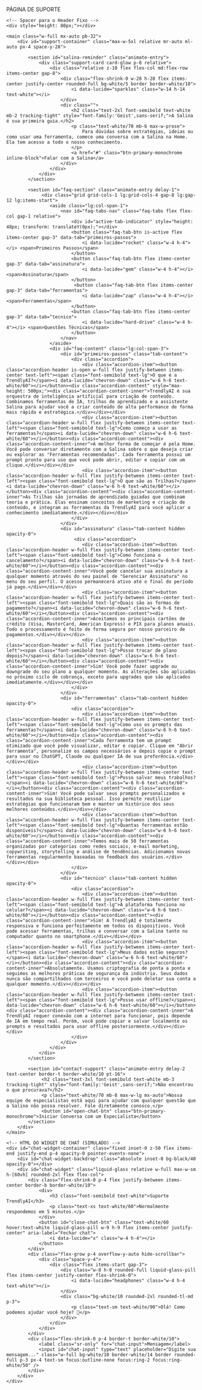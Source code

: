 PÁGINA DE SUPORTE
<!DOCTYPE html>
<html lang="pt-BR">
<head>
<meta charset="UTF-8">
<meta name="viewport" content="width=device-width, initial-scale=1.0">
<title>TrendlyAI - Suporte</title>
<link href="https://unpkg.com/@geist-ui/fonts/geist-sans.css" rel="stylesheet">
<link href="https://fonts.googleapis.com/css2?family=Inter:wght@300;400;500;600;700;800&amp;display=swap" rel="stylesheet">
<script src="https://cdn.tailwindcss.com"></script>
<script src="https://unpkg.com/lucide@latest/dist/umd/lucide.js"></script>
<style>
body { -webkit-tap-highlight-color: transparent; }

/* --- ESTILOS GERAIS (REUTILIZADOS E ADAPTADOS) --- */
.liquid-glass { backdrop-filter: blur(20px); background-color: rgba(255, 255, 255, 0.08); border: 1px solid rgba(255, 255, 255, 0.14); box-shadow: 0 8px 24px rgba(0, 0, 0, 0.28); border-radius: 16px; }
.liquid-glass-pill { backdrop-filter: blur(20px); background-color: rgba(255, 255, 255, 0.1); border: 1px solid rgba(255, 255, 255, 0.14); border-radius: 9999px; transition: all 0.3s cubic-bezier(0.16, 1, 0.3, 1); }
.liquid-glass-pill:hover { background-color: rgba(255, 255, 255, 0.15); transform: scale(1.05); }
.hide-scrollbar::-webkit-scrollbar { display: none; }
.hide-scrollbar { -ms-overflow-style: none; scrollbar-width: none; }
.animate-entry { opacity: 0; transform: translateY(30px) scale(0.98); animation: slideInFade 0.8s cubic-bezier(0.16, 1, 0.3, 1) forwards; }
.animate-entry.delay-1 { animation-delay: 0.2s; } .animate-entry.delay-2 { animation-delay: 0.4s; }
@keyframes slideInFade { to { opacity: 1; transform: translateY(0) scale(1); } }

/* --- NOVOS ESTILOS PARA A PÁGINA DE SUPORTE (MONOCROMÁTICA) --- */

/* Card Principal (Substitui .gradient-border-glass) */
.support-card {
    background: rgba(255, 255, 255, 0.05);
    backdrop-filter: blur(12px);
    -webkit-backdrop-filter: blur(12px);
    border-radius: 20px;
    border: 1px solid rgba(255, 255, 255, 0.1);
    position: relative;
    overflow: hidden;
    transition: transform 0.4s cubic-bezier(0.16, 1, 0.3, 1), box-shadow 0.4s cubic-bezier(0.16, 1, 0.3, 1);
}
.support-card:hover {
    transform: translateY(-8px) scale(1.02);
    box-shadow: 0 20px 40px rgba(0, 0, 0, 0.4);
}
.card-glow::before {
    content: ''; position: absolute; inset: 0;
    background: radial-gradient(circle, rgba(255,255,255,0.8) 0%, rgba(255,255,255,0) 70%);
    opacity: 0.08; filter: blur(20px); mix-blend-mode: screen; border-radius: inherit;
    animation: pulse 4s ease-in-out infinite;
    pointer-events: none;
    transition: all 0.4s cubic-bezier(0.16, 1, 0.3, 1);
}
@keyframes pulse { 0%, 100% { opacity: 0.08; transform: scale(0.95); } 50% { opacity: 0.18; transform: scale(1.05); } }

/* Botão Monocromático (Substitui .btn-gradient) */
.btn-primary-monochrome {
    padding: 12px 28px; border-radius: 9999px; font-weight: 600;
    background-color: white; color: black;
    transition: all 0.4s cubic-bezier(0.16, 1, 0.3, 1);
    box-shadow: 0 8px 20px rgba(0, 0, 0, 0.2);
}
.btn-primary-monochrome:hover {
    transform: scale(1.05) translateY(-2px);
    box-shadow: 0 12px 25px rgba(255, 255, 255, 0.2), 0 12px 35px rgba(0, 0, 0, 0.3);
}

/* Biblioteca de Sabedoria (FAQ com Abas) */
.faq-tabs { position: relative; }
.faq-tab-btn { width: 100%; padding: 12px 16px; border-radius: 8px; color: #888888; font-weight: 500; transition: color 0.3s ease, background-color 0.3s ease; position: relative; z-index: 2; }
.faq-tab-btn:hover { color: white; background-color: rgba(255, 255, 255, 0.05); }
.faq-tab-btn.is-active { color: white; }
#active-tab-indicator {
    position: absolute; left: 0; width: 100%; border-radius: 8px; background-color: rgba(255, 255, 255, 0.08); border: 1px solid rgba(255, 255, 255, 0.1);
    transition: transform 0.4s cubic-bezier(0.16, 1, 0.3, 1); z-index: 1;
}
.tab-content { transition: opacity 0.3s ease; }

/* Acordeão */
.accordion-item { border-bottom: 1px solid rgba(255,255,255,0.1); }
.accordion-header { padding: 20px 0; cursor: pointer; transition: background-color 0.3s ease; }
.accordion-header i { transition: transform 0.4s cubic-bezier(0.16, 1, 0.3, 1); }
.accordion-header.is-open i { transform: rotate(180deg); }
.accordion-content { max-height: 0; overflow: hidden; transition: max-height 0.5s cubic-bezier(0.16, 1, 0.3, 1); }
.accordion-content-inner { padding-bottom: 20px; color: #A0A0A0; line-height: 1.6; }

/* Widget de Chat */
#chat-widget-container { transition: opacity 0.5s cubic-bezier(0.16, 1, 0.3, 1); }
#chat-widget-backdrop { transition: all 0.5s cubic-bezier(0.16, 1, 0.3, 1); }
#chat-widget-container.active { opacity: 1; pointer-events: auto; }
#chat-widget-backdrop.active { opacity: 1; backdrop-filter: saturate(0.8) blur(8px); }
#chat-widget {
    transition: transform 0.6s cubic-bezier(0.16, 1, 0.3, 1), opacity 0.6s cubic-bezier(0.16, 1, 0.3, 1);
    opacity: 0; transform: translateY(40px) scale(0.95);
}
#chat-widget-container.active #chat-widget { opacity: 1; transform: translateY(0) scale(1); }
</style>
</head>
<body class="min-h-screen bg-gray-950 font-['Inter'] text-white overflow-x-hidden">
    <div class="fixed top-0 w-full h-screen bg-cover bg-center -z-10" id="aura-image" style="background-image: url('https://i.postimg.cc/QxYjGKPT/8.png?w=800&q=80');"></div>
    
    <!-- Spacer para o Header Fixo -->
    <div style="height: 80px;"></div>

    <main class="w-full mx-auto pb-32">
        <div id="support-container" class="max-w-5xl relative mr-auto ml-auto px-4 space-y-28">
            
            <section id="salina-reminder" class="animate-entry">
                <div class="support-card card-glow p-8 relative">
                    <div class="relative z-10 flex flex-col md:flex-row items-center gap-8">
                        <div class="flex-shrink-0 w-28 h-28 flex items-center justify-center rounded-full bg-white/5 border border-white/10">
                            <i data-lucide="sparkles" class="w-14 h-14 text-white"></i>
                        </div>
                        <div class="">
                            <h2 class="text-2xl font-semibold text-white mb-2 tracking-tight" style="font-family:'Geist',sans-serif;">A Salina é sua primeira guia.</h2>
                            <p class="text-white/70 mb-6 max-w-prose">
                                Para dúvidas sobre estratégias, ideias ou como usar uma ferramenta, comece uma conversa com a Salina na Home. Ela tem acesso a todo o nosso conhecimento.
                            </p>
                            <a href="#" class="btn-primary-monochrome inline-block">Falar com a Salina</a>
                        </div>
                    </div>
                </div>
            </section>

            <section id="faq-section" class="animate-entry delay-1">
                 <div class="grid grid-cols-1 lg:grid-cols-4 gap-8 lg:gap-12 lg:items-start">
                    <aside class="lg:col-span-1">
                        <nav id="faq-tabs-nav" class="faq-tabs flex flex-col gap-1 relative">
                            <div id="active-tab-indicator" style="height: 48px; transform: translateY(0px);"></div>
                            <button class="faq-tab-btn is-active flex items-center gap-3" data-tab="primeiros-passos">
                                <i data-lucide="rocket" class="w-4 h-4"></i> <span>Primeiros Passos</span>
                            </button>
                            <button class="faq-tab-btn flex items-center gap-3" data-tab="assinatura">
                                <i data-lucide="gem" class="w-4 h-4"></i> <span>Assinatura</span>
                            </button>
                             <button class="faq-tab-btn flex items-center gap-3" data-tab="ferramentas">
                                <i data-lucide="zap" class="w-4 h-4"></i> <span>Ferramentas</span>
                            </button>
                            <button class="faq-tab-btn flex items-center gap-3" data-tab="tecnico">
                                <i data-lucide="hard-drive" class="w-4 h-4"></i> <span>Questões Técnicas</span>
                            </button>
                        </nav>
                    </aside>
                    <div id="faq-content" class="lg:col-span-3">
                        <div id="primeiros-passos" class="tab-content">
                            <div class="accordion">
                                <div class="accordion-item"><button class="accordion-header is-open w-full flex justify-between items-center text-left"><span class="font-semibold text-lg">O que é a TrendlyAI?</span><i data-lucide="chevron-down" class="w-6 h-6 text-white/60"></i></button><div class="accordion-content" style="max-height: 500px;"><div class="accordion-content-inner">TrendlyAI é sua orquestra de inteligência artificial para criação de conteúdo. Combinamos ferramentas de IA, trilhas de aprendizado e a assistente Salina para ajudar você a criar conteúdo de alta performance de forma mais rápida e estratégica.</div></div></div>
                                <div class="accordion-item"><button class="accordion-header w-full flex justify-between items-center text-left"><span class="font-semibold text-lg">Como começo a usar as ferramentas?</span><i data-lucide="chevron-down" class="w-6 h-6 text-white/60"></i></button><div class="accordion-content"><div class="accordion-content-inner">A melhor forma de começar é pela Home. Você pode conversar diretamente com a Salina sobre o que deseja criar ou explorar as "Ferramentas recomendadas". Cada ferramenta possui um prompt pronto para uso que você pode abrir, editar e copiar com um clique.</div></div></div>
                                <div class="accordion-item"><button class="accordion-header w-full flex justify-between items-center text-left"><span class="font-semibold text-lg">O que são as Trilhas?</span><i data-lucide="chevron-down" class="w-6 h-6 text-white/60"></i></button><div class="accordion-content"><div class="accordion-content-inner">As Trilhas são jornadas de aprendizado guiadas que combinam teoria e prática. Elas ensinam conceitos de marketing e criação de conteúdo, e integram as ferramentas da TrendlyAI para você aplicar o conhecimento imediatamente.</div></div></div>
                            </div>
                        </div>
                        <div id="assinatura" class="tab-content hidden opacity-0">
                             <div class="accordion">
                                <div class="accordion-item"><button class="accordion-header w-full flex justify-between items-center text-left"><span class="font-semibold text-lg">Como funciona o cancelamento?</span><i data-lucide="chevron-down" class="w-6 h-6 text-white/60"></i></button><div class="accordion-content"><div class="accordion-content-inner">Você pode cancelar sua assinatura a qualquer momento através do seu painel de "Gerenciar Assinatura" no menu do seu perfil. O acesso permanecerá ativo até o final do período já pago.</div></div></div>
                                <div class="accordion-item"><button class="accordion-header w-full flex justify-between items-center text-left"><span class="font-semibold text-lg">Quais são as formas de pagamento?</span><i data-lucide="chevron-down" class="w-6 h-6 text-white/60"></i></button><div class="accordion-content"><div class="accordion-content-inner">Aceitamos os principais cartões de crédito (Visa, MasterCard, American Express) e PIX para planos anuais. Todo o processamento é feito de forma segura por nosso parceiro de pagamentos.</div></div></div>
                                <div class="accordion-item"><button class="accordion-header w-full flex justify-between items-center text-left"><span class="font-semibold text-lg">Posso trocar de plano depois?</span><i data-lucide="chevron-down" class="w-6 h-6 text-white/60"></i></button><div class="accordion-content"><div class="accordion-content-inner">Sim! Você pode fazer upgrade ou downgrade do seu plano a qualquer momento. As alterações são aplicadas no próximo ciclo de cobrança, exceto para upgrades que são aplicados imediatamente.</div></div></div>
                            </div>
                        </div>
                        <div id="ferramentas" class="tab-content hidden opacity-0">
                            <div class="accordion">
                                <div class="accordion-item"><button class="accordion-header w-full flex justify-between items-center text-left"><span class="font-semibold text-lg">Como uso os prompts das ferramentas?</span><i data-lucide="chevron-down" class="w-6 h-6 text-white/60"></i></button><div class="accordion-content"><div class="accordion-content-inner">Cada ferramenta tem um prompt otimizado que você pode visualizar, editar e copiar. Clique em "Abrir ferramenta", personalize os campos necessários e depois copie o prompt para usar no ChatGPT, Claude ou qualquer IA de sua preferência.</div></div></div>
                                <div class="accordion-item"><button class="accordion-header w-full flex justify-between items-center text-left"><span class="font-semibold text-lg">Posso salvar meus trabalhos?</span><i data-lucide="chevron-down" class="w-6 h-6 text-white/60"></i></button><div class="accordion-content"><div class="accordion-content-inner">Sim! Você pode salvar seus prompts personalizados e resultados na sua biblioteca pessoal. Isso permite reutilizar estratégias que funcionaram bem e manter um histórico dos seus melhores conteúdos.</div></div></div>
                                <div class="accordion-item"><button class="accordion-header w-full flex justify-between items-center text-left"><span class="font-semibold text-lg">Quantas ferramentas estão disponíveis?</span><i data-lucide="chevron-down" class="w-6 h-6 text-white/60"></i></button><div class="accordion-content"><div class="accordion-content-inner">Temos mais de 50 ferramentas organizadas por categorias como redes sociais, e-mail marketing, copywriting, storytelling e análise de tendências. Adicionamos novas ferramentas regularmente baseadas no feedback dos usuários.</div></div></div>
                            </div>
                        </div>
                        <div id="tecnico" class="tab-content hidden opacity-0">
                            <div class="accordion">
                                <div class="accordion-item"><button class="accordion-header w-full flex justify-between items-center text-left"><span class="font-semibold text-lg">A plataforma funciona no celular?</span><i data-lucide="chevron-down" class="w-6 h-6 text-white/60"></i></button><div class="accordion-content"><div class="accordion-content-inner">Sim! A TrendlyAI é totalmente responsiva e funciona perfeitamente em todos os dispositivos. Você pode acessar ferramentas, trilhas e conversar com a Salina tanto no computador quanto no smartphone.</div></div></div>
                                <div class="accordion-item"><button class="accordion-header w-full flex justify-between items-center text-left"><span class="font-semibold text-lg">Meus dados estão seguros?</span><i data-lucide="chevron-down" class="w-6 h-6 text-white/60"></i></button><div class="accordion-content"><div class="accordion-content-inner">Absolutamente. Usamos criptografia de ponta a ponta e seguimos as melhores práticas de segurança da indústria. Seus dados nunca são compartilhados com terceiros e você pode deletar sua conta a qualquer momento.</div></div></div>
                                <div class="accordion-item"><button class="accordion-header w-full flex justify-between items-center text-left"><span class="font-semibold text-lg">Posso usar offline?</span><i data-lucide="chevron-down" class="w-6 h-6 text-white/60"></i></button><div class="accordion-content"><div class="accordion-content-inner">A TrendlyAI requer conexão com a internet para funcionar, pois depende de IA em tempo real. Porém, você pode copiar e salvar localmente os prompts e resultados para usar offline posteriormente.</div></div></div>
                            </div>
                        </div>
                    </div>
                </div>
            </section>
            
            <section id="contact-support" class="animate-entry delay-2 text-center border-t border-white/10 pt-16">
                 <h2 class="text-3xl font-semibold text-white mb-3 tracking-tight" style="font-family:'Geist',sans-serif;">Não encontrou o que procurava?</h2>
                 <p class="text-white/70 mb-8 max-w-lg mx-auto">Nossa equipe de especialistas está aqui para ajudar com qualquer questão que a Salina não possa resolver. Fale diretamente conosco.</p>
                 <button id="open-chat-btn" class="btn-primary-monochrome">Iniciar Conversa com um Especialista</button>
            </section>
        </div>
    </main>

    <!-- HTML DO WIDGET DE CHAT (SIMULADO) -->
    <div id="chat-widget-container" class="fixed inset-0 z-50 flex items-end justify-end p-4 opacity-0 pointer-events-none">
        <div id="chat-widget-backdrop" class="absolute inset-0 bg-black/40 opacity-0"></div>
        <div id="chat-widget" class="liquid-glass relative w-full max-w-sm h-[60vh] rounded-2xl flex flex-col">
            <div class="flex-shrink-0 p-4 flex justify-between items-center border-b border-white/10">
                <div>
                    <h3 class="font-semibold text-white">Suporte TrendlyAI</h3>
                    <p class="text-xs text-white/60">Normalmente respondemos em 5 minutos.</p>
                </div>
                <button id="close-chat-btn" class="text-white/60 hover:text-white liquid-glass-pill w-9 h-9 flex items-center justify-center" aria-label="Fechar chat">
                    <i data-lucide="x" class="w-4 h-4"></i>
                </button>
            </div>
            <div class="flex-grow p-4 overflow-y-auto hide-scrollbar">
                <div class="space-y-4">
                    <div class="flex items-start gap-3">
                        <div class="w-8 h-8 rounded-full liquid-glass-pill flex items-center justify-center flex-shrink-0">
                            <i data-lucide="headphones" class="w-4 h-4 text-white"></i>
                        </div>
                        <div class="bg-white/10 rounded-2xl rounded-tl-md p-3">
                            <p class="text-sm text-white/90">Olá! Como podemos ajudar você hoje? 👋</p>
                        </div>
                    </div>
                </div>
            </div>
            <div class="flex-shrink-0 p-4 border-t border-white/10">
                <label class="sr-only" for="chat-input">Mensagem</label>
                <input id="chat-input" type="text" placeholder="Digite sua mensagem..." class="w-full bg-white/10 border-white/14 border rounded-full p-3 px-4 text-sm focus:outline-none focus:ring-2 focus:ring-white/50" />
            </div>
        </div>
    </div>
<script>
    document.addEventListener('DOMContentLoaded', () => {
        lucide.createIcons({ strokeWidth: 1.5 });
        
        // --- LÓGICA PARA A PÁGINA DE SUPORTE ---
        
        // 1. Lógica das Abas do FAQ
        function setupFaqTabs() {
            const tabsNav = document.getElementById('faq-tabs-nav');
            if (!tabsNav) return;
            const contentContainer = document.getElementById('faq-content');
            const activeIndicator = document.getElementById('active-tab-indicator');
            const tabButtons = tabsNav.querySelectorAll('.faq-tab-btn');

            tabsNav.addEventListener('click', (e) => {
                const clickedTab = e.target.closest('.faq-tab-btn');
                if (!clickedTab) return;
                const targetId = clickedTab.dataset.tab;
                const targetContent = document.getElementById(targetId);
                activeIndicator.style.transform = `translateY(${clickedTab.offsetTop}px)`;
                activeIndicator.style.height = `${clickedTab.offsetHeight}px`;
                tabButtons.forEach(btn => btn.classList.remove('is-active'));
                clickedTab.classList.add('is-active');
                const currentActiveContent = contentContainer.querySelector('.tab-content:not(.hidden)');
                if (currentActiveContent && currentActiveContent !== targetContent) {
                    currentActiveContent.style.opacity = '0';
                    setTimeout(() => {
                        currentActiveContent.classList.add('hidden');
                        targetContent.classList.remove('hidden');
                        requestAnimationFrame(() => { targetContent.style.opacity = '1'; });
                    }, 150);
                } else if (!currentActiveContent) {
                    targetContent.classList.remove('hidden');
                    requestAnimationFrame(() => { targetContent.style.opacity = '1'; });
                }
            });
            const initialActiveTab = tabsNav.querySelector('.is-active');
            if(initialActiveTab) {
                activeIndicator.style.transform = `translateY(${initialActiveTab.offsetTop}px)`;
                activeIndicator.style.height = `${initialActiveTab.offsetHeight}px`;
            }
        }
        setupFaqTabs();
        
        // 2. Lógica do Acordeão
        function setupAccordion() {
            const faqContent = document.getElementById('faq-content');
            if (!faqContent) return;
            
            faqContent.addEventListener('click', (e) => {
                const header = e.target.closest('.accordion-header');
                if (!header) return;
                
                const content = header.nextElementSibling;
                const isOpen = header.classList.contains('is-open');

                const parentAccordion = header.closest('.accordion');
                parentAccordion.querySelectorAll('.accordion-header').forEach(h => {
                    if (h !== header) {
                        h.classList.remove('is-open');
                        h.nextElementSibling.style.maxHeight = '0px';
                    }
                });

                if (isOpen) {
                    header.classList.remove('is-open');
                    content.style.maxHeight = '0px';
                } else {
                    header.classList.add('is-open');
                    content.style.maxHeight = content.scrollHeight + 'px';
                }
            });
        }
        setupAccordion();

        // 3. Lógica do Widget de Chat
        function setupChatWidget() {
            const openBtn = document.getElementById('open-chat-btn');
            const container = document.getElementById('chat-widget-container');
            if (!openBtn || !container) return;
            const closeBtn = container.querySelector('#close-chat-btn');
            const backdrop = container.querySelector('#chat-widget-backdrop');
            
            const openChat = () => { container.classList.add('active'); backdrop.classList.add('active'); document.body.style.overflow = 'hidden'; };
            const closeChat = () => { container.classList.remove('active'); backdrop.classList.remove('active'); document.body.style.overflow = ''; };

            openBtn.addEventListener('click', openChat);
            if(closeBtn) closeBtn.addEventListener('click', closeChat);
            if(backdrop) backdrop.addEventListener('click', closeChat);

            // Fechar com ESC
            document.addEventListener('keydown', (e) => {
                if (e.key === 'Escape') closeChat();
            });
        }
        setupChatWidget();
    });
</script>
</body>
</html>
